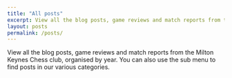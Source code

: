 ```yaml
---
title: "All posts"
excerpt: View all the blog posts, game reviews and match reports from the Milton Keynes Chess club.
layout: posts
permalink: /posts/
---
```


View all the blog posts, game reviews and match reports from the Milton Keynes Chess club, organised by year. You can also use the sub menu to find posts in our various categories.
